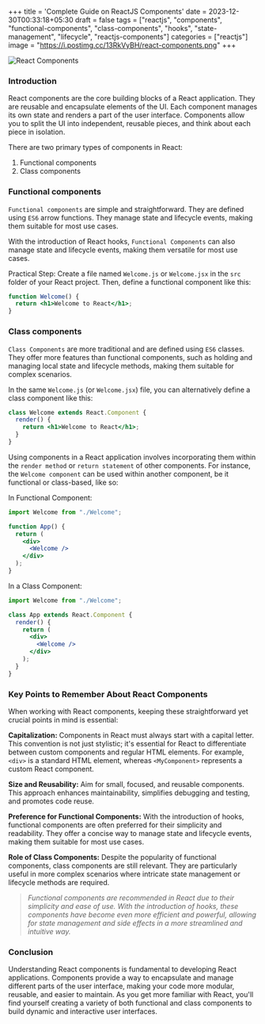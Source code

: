 +++
title = 'Complete Guide on ReactJS Components'
date = 2023-12-30T00:33:18+05:30
draft = false
tags = ["reactjs", "components",
 "functional-components",
  "class-components",
   "hooks",
   "state-management",
   "lifecycle", "reactjs-components"]
categories = ["reactjs"]
image = "https://i.postimg.cc/13RkVyBH/react-components.png"
+++

![React Components](https://i.postimg.cc/13RkVyBH/react-components.png)

### Introduction

React components are the core building blocks of a React application. They are reusable and encapsulate elements of the UI. Each component manages its own state and renders a part of the user interface. Components allow you to split the UI into independent, reusable pieces, and think about each piece in isolation.

There are two primary types of components in React:

1. Functional components
2. Class components

### Functional components

`Functional components` are simple and straightforward. They are defined using `ES6` arrow functions. They manage state and lifecycle events, making them suitable for most use cases.

With the introduction of React hooks, `Functional Components` can also manage state and lifecycle events, making them versatile for most use cases.

Practical Step: Create a file named `Welcome.js` or `Welcome.jsx` in the `src` folder of your React project. Then, define a functional component like this:

```jsx
function Welcome() {
  return <h1>Welcome to React</h1>;
}
```

### Class components

`Class Components` are more traditional and are defined using `ES6` classes. They offer more features than functional components, such as holding and managing local state and lifecycle methods, making them suitable for complex scenarios.

In the same `Welcome.js` (or `Welcome.jsx`) file, you can alternatively define a class component like this:

```jsx
class Welcome extends React.Component {
  render() {
    return <h1>Welcome to React</h1>;
  }
}
```

Using components in a React application involves incorporating them within the `render method` or `return statement` of other components. For instance, the `Welcome component` can be used within another component, be it functional or class-based, like so:

In Functional Component:

```jsx
import Welcome from "./Welcome";

function App() {
  return (
    <div>
      <Welcome />
    </div>
  );
}
```

In a Class Component:

```jsx
import Welcome from "./Welcome";

class App extends React.Component {
  render() {
    return (
      <div>
        <Welcome />
      </div>
    );
  }
}
```

### Key Points to Remember About React Components

When working with React components, keeping these straightforward yet crucial points in mind is essential:

**Capitalization:** Components in React must always start with a capital letter. This convention is not just stylistic; it's essential for React to differentiate between custom components and regular HTML elements. For example, `<div>` is a standard HTML element, whereas `<MyComponent>` represents a custom React component.

**Size and Reusability:** Aim for small, focused, and reusable components. This approach enhances maintainability, simplifies debugging and testing, and promotes code reuse.

**Preference for Functional Components:** With the introduction of hooks, functional components are often preferred for their simplicity and readability. They offer a concise way to manage state and lifecycle events, making them suitable for most use cases.

**Role of Class Components:** Despite the popularity of functional components, class components are still relevant. They are particularly useful in more complex scenarios where intricate state management or lifecycle methods are required.

> *Functional components are recommended in React due to their simplicity and ease of use. With the introduction of hooks, these components have become even more efficient and powerful, allowing for state management and side effects in a more streamlined and intuitive way.*

### Conclusion

Understanding React components is fundamental to developing React applications. Components provide a way to encapsulate and manage different parts of the user interface, making your code more modular, reusable, and easier to maintain. As you get more familiar with React, you'll find yourself creating a variety of both functional and class components to build dynamic and interactive user interfaces.
